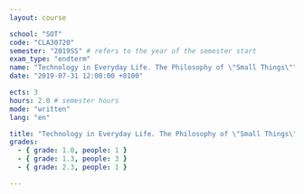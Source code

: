 ```yaml
---
layout: course

school: "SOT"
code: "CLA30720"
semester: "2019SS" # refers to the year of the semester start
exam_type: "endterm"
name: "Technology in Everyday Life. The Philosophy of \"Small Things\""
date: "2019-07-31 12:00:00 +0100"

ects: 3
hours: 2.0 # semester hours
mode: "written"
lang: "en"

title: "Technology in Everyday Life. The Philosophy of \"Small Things\" 2019SS Endterm"
grades:
  - { grade: 1.0, people: 1 }
  - { grade: 1.3, people: 3 }
  - { grade: 2.3, people: 1 }

---
```



